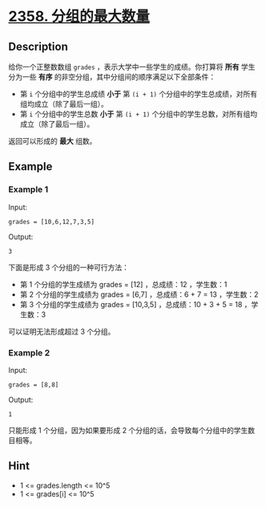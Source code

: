# [2358. 分组的最大数量](https://leetcode.cn/problems/maximum-number-of-groups-entering-a-competition/)
## Description
给你一个正整数数组 `grades` ，表示大学中一些学生的成绩。你打算将 **所有** 学生分为一些 **有序** 的非空分组，其中分组间的顺序满足以下全部条件：
- 第 `i` 个分组中的学生总成绩 **小于** 第 `(i + 1)` 个分组中的学生总成绩，对所有组均成立（除了最后一组）。
- 第 `i` 个分组中的学生总数 **小于** 第 `(i + 1)` 个分组中的学生总数，对所有组均成立（除了最后一组）。


返回可以形成的 **最大** 组数。
## Example
### Example 1
Input:  
```
grades = [10,6,12,7,3,5]
```
Output:
```
3
```
下面是形成 3 个分组的一种可行方法：  
- 第 1 个分组的学生成绩为 grades = [12] ，总成绩：12 ，学生数：1  
- 第 2 个分组的学生成绩为 grades = [6,7] ，总成绩：6 + 7 = 13 ，学生数：2  
- 第 3 个分组的学生成绩为 grades = [10,3,5] ，总成绩：10 + 3 + 5 = 18 ，学生数：3   


可以证明无法形成超过 3 个分组。  
### Example 2
Input:  
```
grades = [8,8]
```
Output:
```
1
```
只能形成 1 个分组，因为如果要形成 2 个分组的话，会导致每个分组中的学生数目相等。
## Hint
- 1 <= grades.length <= 10^5
- 1 <= grades[i] <= 10^5

